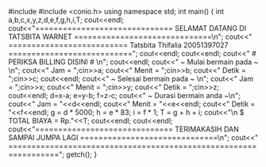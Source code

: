 #include <iostream>
#include <conio.h>
using namespace std;
int main()
 {
	int a,b,c,x,y,z,d,e,f,g,h,i,T;
	cout<<endl;
	cout<<"============================== SELAMAT DATANG DI TATSBITA WARNET ==============================\n";
	cout<<"      ========================== Tatsbita Thifalia 20051397027 ===========================";
	cout<<endl;
	cout<<endl;
	cout<<"                                 # PERIKSA BILLING DISINI # \n";
	cout<<endl;
	cout<<"                                    ~ Mulai bermain pada ~ \n";
	cout<<"     Jam   = ";cin>>a;
	cout<<"     Menit = ";cin>>b;
	cout<<"     Detik = ";cin>>c;
	cout<<endl;
	cout<<"                                   ~ Selesai bermain pada ~ \n";
	cout<<"     Jam   = ";cin>>x;
	cout<<"     Menit = ";cin>>y;
	cout<<"     Detik = ";cin>>z;
	cout<<endl;
	d=x-a;
	e=y-b;
	f=z-c;
	cout<<"                                    ~ Durasi bermain anda ~\n";
	cout<<"     Jam   = "<<d<<endl;
	cout<<"     Menit = "<<e<<endl;
	cout<<"     Detik = "<<f<<endl;
	g = d * 5000;
	h = e * 83;
	i = f * 1;
	T = g + h + i; cout<<"\n                                   $ TOTAL BIAYA = Rp."<<T;
	cout<<endl;
	cout<<endl;
	cout<<"============================== TERIMAKASIH DAN SAMPAI JUMPA LAGI ==============================\n";
	cout<<"               =================================================================";
getch();
}
